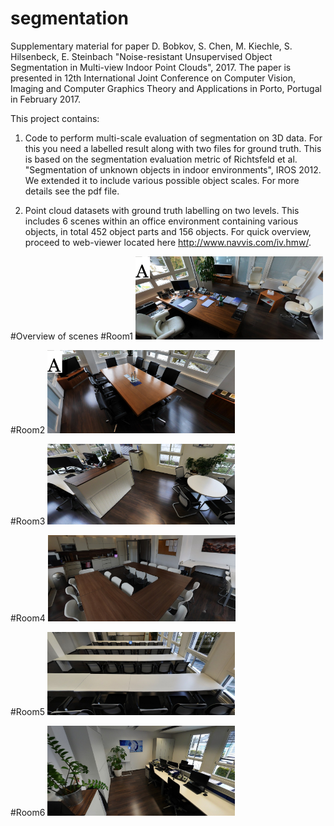 # segmentation

Supplementary material for paper D. Bobkov, S. Chen, M. Kiechle, S. Hilsenbeck, E. Steinbach "Noise-resistant Unsupervised Object Segmentation in Multi-view Indoor Point Clouds", 2017. The paper is presented in 12th International Joint Conference on Computer Vision, Imaging and Computer Graphics Theory and Applications in Porto, Portugal in February 2017.

This project contains: 

1) Code to perform multi-scale evaluation of segmentation on 3D data. For this you need a labelled result along with two files for ground truth. This is based on the segmentation evaluation metric of Richtsfeld et al. "Segmentation of unknown objects in indoor environments", IROS 2012. We extended it to include various possible object scales. For more details see the pdf file.

2) Point cloud datasets with ground truth labelling on two levels. This includes 6  scenes within an office environment containing various objects, in total 452 object parts and 156 objects. For quick overview, proceed to web-viewer located here http://www.navvis.com/iv.hmw/.

#Overview of scenes
#Room1
<img src="res/room1.png" alt="Room1" width="300">



#Room2
<img src="res/room2.png" alt="Room2" width="300">

#Room3
<img src="res/room3.png" alt="Room2" width="300">

#Room4
<img src="res/room4.png" alt="Room2" width="300">

#Room5
<img src="res/room5.png" alt="Room2" width="300">

#Room6
<img src="res/room6.png" alt="Room2" width="300">

